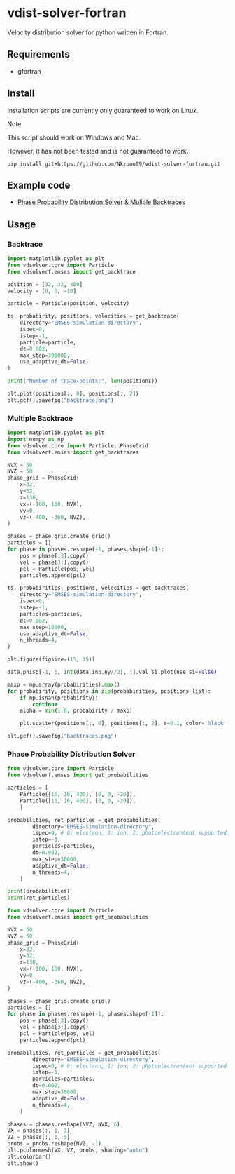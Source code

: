 # vdist-solver-fortran

Velocity distribution solver for python written in Fortran.

## Requirements

- gfortran

## Install

Installation scripts are currently only guaranteed to work on Linux.

> [!Note]
> This script should work on Windows and Mac.
> 
> However, it has not been tested and is not guaranteed to work.

```
pip install git+https://github.com/Nkzono99/vdist-solver-fortran.git
```

## Example code

-  [Phase Probability Distribution Solver & Muliple Backtraces](https://nbviewer.org/github/Nkzono99/examples/blob/main/examples/vdist-solver-fortran/example.ipynb)

## Usage

### Backtrace

```python
import matplotlib.pyplot as plt
from vdsolver.core import Particle
from vdsolverf.emses import get_backtrace

position = [32, 32, 400]
velocity = [0, 0, -10]

particle = Particle(position, velocity)

ts, probabirity, positions, velocities = get_backtrace(
    directory="EMSES-simulation-directory",
    ispec=0,
    istep=-1,
    particle=particle,
    dt=0.002,
    max_step=300000,
    use_adaptive_dt=False,
)

print("Number of trace-points:", len(positions))

plt.plot(positions[:, 0], positions[:, 2])
plt.gcf().savefig("backtrace.png")
```

### Multiple Backtrace

```python
import matplotlib.pyplot as plt
import numpy as np
from vdsolver.core import Particle, PhaseGrid
from vdsolverf.emses import get_backtraces

NVX = 50
NVZ = 50
phase_grid = PhaseGrid(
    x=32,
    y=32,
    z=130,
    vx=(-100, 100, NVX),
    vy=0,
    vz=(-400, -360, NVZ),
)

phases = phase_grid.create_grid()
particles = []
for phase in phases.reshape(-1, phases.shape[-1]):
    pos = phase[:3].copy()
    vel = phase[3:].copy()
    pcl = Particle(pos, vel)
    particles.append(pcl)

ts, probabirities, positions, velocities = get_backtraces(
    directory="EMSES-simulation-directory",
    ispec=0,
    istep=-1,
    particles=particles,
    dt=0.002,
    max_step=10000,
    use_adaptive_dt=False,
    n_threads=4,
)

plt.figure(figsize=(15, 15))

data.phisp[-1, :, int(data.inp.ny//2), :].val_si.plot(use_si=False)

maxp = np.array(probabirities).max()
for probabirity, positions in zip(probabirities, positions_list):
    if np.isnan(probabirity):
        continue
    alpha = min(1.0, probabirity / maxp)

    plt.scatter(positions[:, 0], positions[:, 2], s=0.1, color='black', alpha=alpha)

plt.gcf().savefig("backtraces.png")
```

### Phase Probability Distribution Solver

```python
from vdsolver.core import Particle
from vdsolverf.emses import get_probabilities

particles = [
    Particle([16, 16, 400], [0, 0, -20]),
    Particle([16, 16, 400], [0, 0, -30]),
    ]

probabilities, ret_particles = get_probabilities(
        directory="EMSES-simulation-directory",
        ispec=0, # 0: electron, 1: ion, 2: photoelectron(not supported yet)
        istep=-1,
        particles=particles,
        dt=0.002,
        max_step=30000,
        adaptive_dt=False,
        n_threads=4,
    )

print(probabilities)
print(ret_particles)
```

```python
from vdsolver.core import Particle
from vdsolverf.emses import get_probabilities

NVX = 50
NVZ = 50
phase_grid = PhaseGrid(
    x=32,
    y=32,
    z=130,
    vx=(-100, 100, NVX),
    vy=0,
    vz=(-400, -360, NVZ),
)

phases = phase_grid.create_grid()
particles = []
for phase in phases.reshape(-1, phases.shape[-1]):
    pos = phase[:3].copy()
    vel = phase[3:].copy()
    pcl = Particle(pos, vel)
    particles.append(pcl)

probabilities, ret_particles = get_probabilities(
        directory="EMSES-simulation-directory",
        ispec=0, # 0: electron, 1: ion, 2: photoelectron(not supported yet)
        istep=-1,
        particles=particles,
        dt=0.002,
        max_step=30000,
        adaptive_dt=False,
        n_threads=4,
    )

phases = phases.reshape(NVZ, NVX, 6)
VX = phases[:, :, 3]
VZ = phases[:, :, 5]
probs = probs.reshape(NVZ, -1)
plt.pcolormesh(VX, VZ, probs, shading="auto")
plt.colorbar()
plt.show()
```
